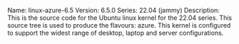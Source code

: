 Name:    linux-azure-6.5
Version: 6.5.0
Series:  22.04 (jammy)
Description:
    This is the source code for the Ubuntu linux kernel for the 22.04 series. This
    source tree is used to produce the flavours: azure.
    This kernel is configured to support the widest range of desktop, laptop and
    server configurations.
